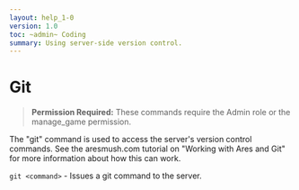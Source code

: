 ```yaml
---
layout: help_1-0
version: 1.0
toc: ~admin~ Coding
summary: Using server-side version control.
---
```

# Git

> **Permission Required:** These commands require the Admin role or the manage\_game permission.

The "git" command is used to access the server's version control commands.  See the aresmush.com tutorial on "Working with Ares and Git" for more information about how this can work.

`git <command>` - Issues a git command to the server.
